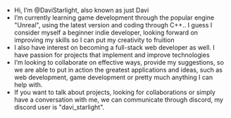 - Hi, I’m @DaviStarlight, also known as just Davi
- I’m currently learning game development through the popular engine "Unreal", using the latest version and coding through C++.. I guess I consider myself a beginner indie developer, looking forward on improving my skills so I can put my creativity to fruition
- I also have interest on becoming a full-stack web developer as well. I have passion for projects that implement and improve technologies
- I’m looking to collaborate on effective ways, provide my suggestions, so we are able to put in action the greatest applications and ideas, such as web development, game development or pretty much anything I can help with.
- If you want to talk about projects, looking for collaborations or simply have a conversation with me, we can communicate through discord, my discord user is "davi_starlight".
